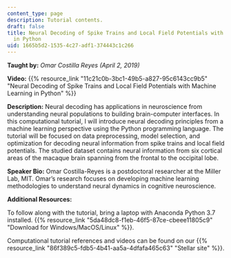 ```yaml
---
content_type: page
description: Tutorial contents.
draft: false
title: Neural Decoding of Spike Trains and Local Field Potentials with Machine Learning
  in Python
uid: 1665b5d2-1535-4c27-adf1-374443c1c266
---
```

**Taught by:** *Omar Costilla Reyes (April 2, 2019)*

**Video:** {{% resource_link "11c21c0b-3bc1-49b5-a827-95c6143cc9b5" "Neural Decoding of Spike Trains and Local Field Potentials with Machine Learning in Python" %}}

**Description:** Neural decoding has applications in neuroscience from understanding neural populations to building brain-computer interfaces. In this computational tutorial, I will introduce neural decoding principles from a machine learning perspective using the Python programming language. The tutorial will be focused on data preprocessing, model selection, and optimization for decoding neural information from spike trains and local field potentials. The studied dataset contains neural information from six cortical areas of the macaque brain spanning from the frontal to the occipital lobe.

**Speaker Bio:** Omar Costilla-Reyes is a postdoctoral researcher at the Miller Lab, MIT. Omar’s research focuses on developing machine learning methodologies to understand neural dynamics in cognitive neuroscience.

**Additional Resources:**

To follow along with the tutorial, bring a laptop with Anaconda Python 3.7 installed. {{% resource_link "5da48dc8-f1eb-46f5-87ce-cbeee11805c9" "Download for Windows/MacOS/Linux" %}}.

Computational tutorial references and videos can be found on our {{% resource_link "86f389c5-fdb5-4b41-aa5a-4dfafa465c63" "Stellar site" %}}.